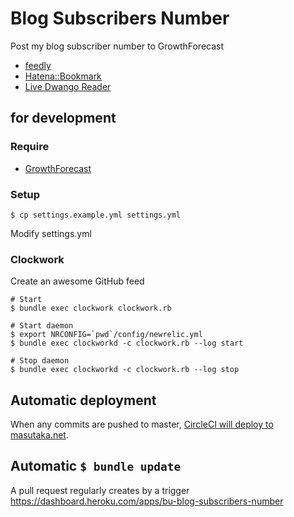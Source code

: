 # Blog Subscribers Number

Post my blog subscriber number to GrowthForecast

* [feedly](https://feedly.com/)
* [Hatena::Bookmark](http://b.hatena.ne.jp/)
* [Live Dwango Reader](http://reader.livedoor.com/)

## for development

### Require

* [GrowthForecast](http://kazeburo.github.io/GrowthForecast/)

### Setup

    $ cp settings.example.yml settings.yml

Modify settings.yml

### Clockwork

Create an awesome GitHub feed

    # Start
    $ bundle exec clockwork clockwork.rb

    # Start daemon
    $ export NRCONFIG=`pwd`/config/newrelic.yml
    $ bundle exec clockworkd -c clockwork.rb --log start

    # Stop daemon
    $ bundle exec clockworkd -c clockwork.rb --log stop

## Automatic deployment

When any commits are pushed to master, [CircleCI will deploy to masutaka.net](https://circleci.com/gh/masutaka/blog-subscribers-number/tree/master).

## Automatic `$ bundle update`

A pull request regularly creates by a trigger https://dashboard.heroku.com/apps/bu-blog-subscribers-number
